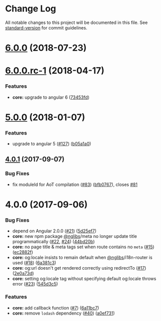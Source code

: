 # Change Log

All notable changes to this project will be documented in this file. See [standard-version](https://github.com/conventional-changelog/standard-version) for commit guidelines.

<a name="6.0.0"></a>
# [6.0.0](https://github.com/holidaylab/ngx-meta/compare/v6.0.0-rc.1...v6.0.0) (2018-07-23)



<a name="6.0.0-rc.1"></a>
# [6.0.0.rc-1](https://github.com/holidaylab/ngx-auth/compare/v5.0.0...v6.0.0.rc-1) (2018-04-17)


### Features

* **core:** upgrade to angular 6 ([73453fd](https://github.com/holidaylab/ngx-meta/commit/73453fd))



<a name="5.0.0"></a>
# [5.0.0](https://github.com/holidaylab/ngx-auth/compare/v4.0.1...v5.0.0) (2018-01-07)


### Features

* upgrade to angular 5 ([#127](https://github.com/holidaylab/ngx-meta/issues/127)) ([b05a1a0](https://github.com/holidaylab/ngx-meta/commit/b05a1a0))



<a name="4.0.1"></a>
## [4.0.1](https://github.com/holidaylab/ngx-auth/compare/v4.0.0...v4.0.1) (2017-09-07)


### Bug Fixes

* fix moduleId for AoT compilation ([#83](https://github.com/holidaylab/ngx-meta/issues/83)) ([bfb0767](https://github.com/holidaylab/ngx-meta/commit/bfb0767)), closes [#81](https://github.com/holidaylab/ngx-meta/issues/81)



<a name="4.0.0"></a>
# 4.0.0 (2017-09-06)


### Bug Fixes

* depend on Angular 2.0.0 ([#21](https://github.com/holidaylab/ngx-meta/issues/21)) ([5d25ef7](https://github.com/holidaylab/ngx-meta/commit/5d25ef7))
* **core:** new npm package [@nglibs](https://github.com/nglibs)/meta no longer update title programmatically ([#22](https://github.com/holidaylab/ngx-meta/issues/22), [#24](https://github.com/holidaylab/ngx-meta/issues/24)) ([44bd20b](https://github.com/holidaylab/ngx-meta/commit/44bd20b))
* **core:** no page title & meta tags set when route contains no `meta` ([#15](https://github.com/holidaylab/ngx-meta/issues/15)) ([ec2882f](https://github.com/holidaylab/ngx-meta/commit/ec2882f))
* **core:** og:locale insists to remain default when [@nglibs](https://github.com/nglibs)/i18n-router is used ([#18](https://github.com/holidaylab/ngx-meta/issues/18)) ([6a381c3](https://github.com/holidaylab/ngx-meta/commit/6a381c3))
* **core:** og:url doesn't get rendered correctly using redirectTo ([#17](https://github.com/holidaylab/ngx-meta/issues/17)) ([2e0a73d](https://github.com/holidaylab/ngx-meta/commit/2e0a73d))
* **core:** setting og:locale tag without specifying default og:locale throws error ([#23](https://github.com/holidaylab/ngx-meta/issues/23)) ([545d3c5](https://github.com/holidaylab/ngx-meta/commit/545d3c5))


### Features

* **core:** add callback function ([#7](https://github.com/holidaylab/ngx-meta/issues/7)) ([6a11bc7](https://github.com/holidaylab/ngx-meta/commit/6a11bc7))
* **core:** remove `lodash` dependency ([#40](https://github.com/holidaylab/ngx-meta/issues/40)) ([a0ef731](https://github.com/holidaylab/ngx-meta/commit/a0ef731))
